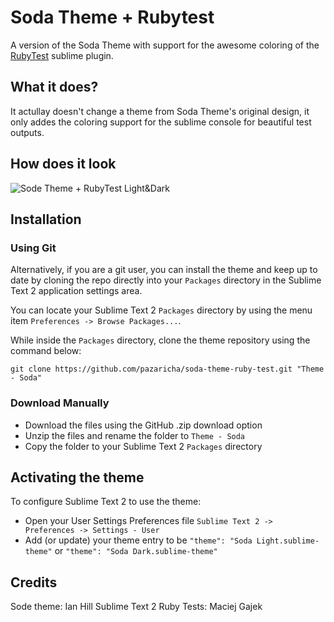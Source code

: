 # Soda Theme + Rubytest

A version of the Soda Theme with support for the awesome coloring of the [RubyTest](https://github.com/maltize/sublime-text-2-ruby-tests) sublime plugin.

## What it does?

It actullay doesn't change a theme from Soda Theme's original design, it only addes the coloring support for the sublime console for beautiful test outputs.

## How does it look

![Sode Theme + RubyTest Light&Dark](http://buymeasoda.github.com/soda-theme/images/screenshots/soda-2-light-theme.png?v=4)

## Installation

### Using Git

Alternatively, if you are a git user, you can install the theme and keep up to date by cloning the repo directly into your `Packages` directory in the Sublime Text 2 application settings area.

You can locate your Sublime Text 2 `Packages` directory by using the menu item `Preferences -> Browse Packages...`.

While inside the `Packages` directory, clone the theme repository using the command below:

    git clone https://github.com/pazaricha/soda-theme-ruby-test.git "Theme - Soda"

### Download Manually

* Download the files using the GitHub .zip download option
* Unzip the files and rename the folder to `Theme - Soda`
* Copy the folder to your Sublime Text 2 `Packages` directory

## Activating the theme

To configure Sublime Text 2 to use the theme:

* Open your User Settings Preferences file `Sublime Text 2 -> Preferences -> Settings - User`
* Add (or update) your theme entry to be `"theme": "Soda Light.sublime-theme"` or `"theme": "Soda Dark.sublime-theme"`


## Credits

Sode theme: Ian Hill
Sublime Text 2 Ruby Tests: Maciej Gajek 